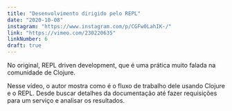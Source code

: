 ```yaml
---
title: "Desenvolvimento dirigido pelo REPL"
date: "2020-10-08"
instagram: "https://www.instagram.com/p/CGFw0LahIK-/"
link: "https://vimeo.com/230220635"
linkNumber: 6
draft: true
---
```


No original, REPL driven development, que é uma prática muito falada na comunidade de Clojure.

Nesse vídeo, o autor mostra como é o fluxo de trabalho dele usando Clojure e o REPL. Desde buscar detalhes da documentação até fazer requisições para um serviço e analisar os resultados.
